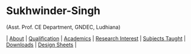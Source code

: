 # Sukhwinder-Singh
(Asst. Prof. CE Department, GNDEC, Ludhiana)

| [About]() | [Qualification]() | [Academics](Sessions.md) | [Research Interest]() | [Subjects Taught](SubjectsTaught.md) | [Downloads](SubjectsTaught.md) | [Design Sheets](DeisgnSheets.html) |
